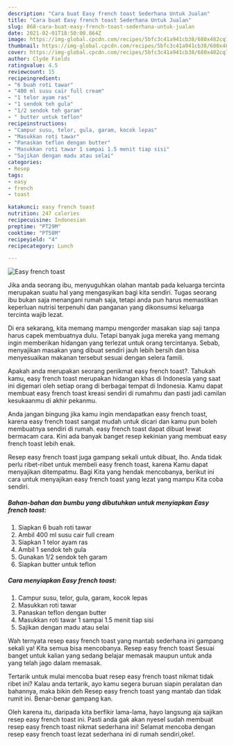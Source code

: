 ```yaml
---
description: "Cara buat Easy french toast Sederhana Untuk Jualan"
title: "Cara buat Easy french toast Sederhana Untuk Jualan"
slug: 868-cara-buat-easy-french-toast-sederhana-untuk-jualan
date: 2021-02-01T18:50:00.864Z
image: https://img-global.cpcdn.com/recipes/5bfc3c41a941cb38/680x482cq70/easy-french-toast-foto-resep-utama.jpg
thumbnail: https://img-global.cpcdn.com/recipes/5bfc3c41a941cb38/680x482cq70/easy-french-toast-foto-resep-utama.jpg
cover: https://img-global.cpcdn.com/recipes/5bfc3c41a941cb38/680x482cq70/easy-french-toast-foto-resep-utama.jpg
author: Clyde Fields
ratingvalue: 4.5
reviewcount: 15
recipeingredient:
- "6 buah roti tawar"
- "400 ml susu cair full cream"
- "1 telor ayam ras"
- "1 sendok teh gula"
- "1/2 sendok teh garam"
- " butter untuk teflon"
recipeinstructions:
- "Campur susu, telor, gula, garam, kocok lepas"
- "Masukkan roti tawar"
- "Panaskan teflon dengan butter"
- "Masukkan roti tawar 1 sampai 1.5 menit tiap sisi"
- "Sajikan dengan madu atau selai"
categories:
- Resep
tags:
- easy
- french
- toast

katakunci: easy french toast 
nutrition: 247 calories
recipecuisine: Indonesian
preptime: "PT29M"
cooktime: "PT58M"
recipeyield: "4"
recipecategory: Lunch

---
```



![Easy french toast](https://img-global.cpcdn.com/recipes/5bfc3c41a941cb38/680x482cq70/easy-french-toast-foto-resep-utama.jpg)

Jika anda seorang ibu, menyuguhkan olahan mantab pada keluarga tercinta merupakan suatu hal yang mengasyikan bagi kita sendiri. Tugas seorang ibu bukan saja menangani rumah saja, tetapi anda pun harus memastikan keperluan nutrisi terpenuhi dan panganan yang dikonsumsi keluarga tercinta wajib lezat.

Di era  sekarang, kita memang mampu mengorder masakan siap saji tanpa harus capek membuatnya dulu. Tetapi banyak juga mereka yang memang ingin memberikan hidangan yang terlezat untuk orang tercintanya. Sebab, menyajikan masakan yang dibuat sendiri jauh lebih bersih dan bisa menyesuaikan makanan tersebut sesuai dengan selera famili. 



Apakah anda merupakan seorang penikmat easy french toast?. Tahukah kamu, easy french toast merupakan hidangan khas di Indonesia yang saat ini digemari oleh setiap orang di berbagai tempat di Indonesia. Kamu dapat membuat easy french toast kreasi sendiri di rumahmu dan pasti jadi camilan kesukaanmu di akhir pekanmu.

Anda jangan bingung jika kamu ingin mendapatkan easy french toast, karena easy french toast sangat mudah untuk dicari dan kamu pun boleh membuatnya sendiri di rumah. easy french toast dapat dibuat lewat bermacam cara. Kini ada banyak banget resep kekinian yang membuat easy french toast lebih enak.

Resep easy french toast juga gampang sekali untuk dibuat, lho. Anda tidak perlu ribet-ribet untuk membeli easy french toast, karena Kamu dapat menyajikan ditempatmu. Bagi Kita yang hendak mencobanya, berikut ini cara untuk menyajikan easy french toast yang lezat yang mampu Kita coba sendiri.

<!--inarticleads1-->

##### Bahan-bahan dan bumbu yang dibutuhkan untuk menyiapkan Easy french toast:

1. Siapkan 6 buah roti tawar
1. Ambil 400 ml susu cair full cream
1. Siapkan 1 telor ayam ras
1. Ambil 1 sendok teh gula
1. Gunakan 1/2 sendok teh garam
1. Siapkan  butter untuk teflon




<!--inarticleads2-->

##### Cara menyiapkan Easy french toast:

1. Campur susu, telor, gula, garam, kocok lepas
1. Masukkan roti tawar
1. Panaskan teflon dengan butter
1. Masukkan roti tawar 1 sampai 1.5 menit tiap sisi
1. Sajikan dengan madu atau selai




Wah ternyata resep easy french toast yang mantab sederhana ini gampang sekali ya! Kita semua bisa mencobanya. Resep easy french toast Sesuai banget untuk kalian yang sedang belajar memasak maupun untuk anda yang telah jago dalam memasak.

Tertarik untuk mulai mencoba buat resep easy french toast nikmat tidak ribet ini? Kalau anda tertarik, ayo kamu segera buruan siapin peralatan dan bahannya, maka bikin deh Resep easy french toast yang mantab dan tidak rumit ini. Benar-benar gampang kan. 

Oleh karena itu, daripada kita berfikir lama-lama, hayo langsung aja sajikan resep easy french toast ini. Pasti anda gak akan nyesel sudah membuat resep easy french toast nikmat sederhana ini! Selamat mencoba dengan resep easy french toast lezat sederhana ini di rumah sendiri,oke!.


